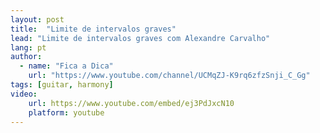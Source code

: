 ```yaml
---
layout: post
title:  "Limite de intervalos graves"
lead: "Limite de intervalos graves com Alexandre Carvalho"
lang: pt
author:
  - name: "Fica a Dica"
    url: "https://www.youtube.com/channel/UCMqZJ-K9rq6zfzSnji_C_Gg"
tags: [guitar, harmony]
video:
    url: https://www.youtube.com/embed/ej3PdJxcN10
    platform: youtube
---
```

